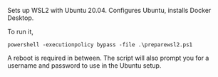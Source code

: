 Sets up WSL2 with Ubuntu 20.04.  Configures Ubuntu, installs Docker Desktop.  

To run it,

```
powershell -executionpolicy bypass -file .\preparewsl2.ps1
```

A reboot is required in between.  The script will also prompt you for a username and password to use in the Ubuntu setup.
